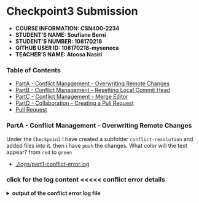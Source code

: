 # Checkpoint3 Submission

- **COURSE INFORMATION: CSN400-2234**
- **STUDENT’S NAME: Soufiane Berni**
- **STUDENT'S NUMBER: 108170218**
- **GITHUB USER ID: 108170218-myseneca**
- **TEACHER’S NAME: Atoosa Nasiri**

### Table of Contents
- [PartA - Conflict Management - Overwriting Remote Changes](#PartA---conflict-management---overwriting-remote-changes)
- [PartB - Conflict Management - Resetting Local Commit Head](#PartB---conflict-management---resetting-local-commit-head)
- [PartC - Conflict Management - Merge Editor](#PartC---conflict-management---merge-editor)
- [PartD - Collaboration - Creating a Pull Request](#PartD---collaboration---creating-a-pull-request)
- [Pull Request](#Pull-Request)

### PartA - Conflict Management - Overwriting Remote Changes
Under the `Checkpoin3` I have created a subfolder `conflict-resolution` 
and added files into it. then i have `push` the changes. What color will the text appear? from `red` to `green`


- [./logs/part1-conflict-error.log](./logs/part1-conflict-error.log)

### click for the log content <<<<< conflict error details

<details>

<summary><b>output of the conflict error log file</b></summary>
	
```bash
Pushing to https://github.com/108170218-myseneca/CSN400-Capstone.git
To https://github.com/108170218-myseneca/CSN400-Capstone.git
 ! [rejected]        main -> main (fetch first)
error: failed to push some refs to 'https://github.com/108170218-myseneca/CSN400-Capstone.git'
hint: Updates were rejected because the remote contains work that you do
hint: not have locally. This is usually caused by another repository pushing
hint: to the same ref. You may want to first integrate the remote changes
hint: (e.g., 'git pull ...') before pushing again.
hint: See the 'Note about fast-forwards' in 'git push --help' for details.
```

<details>

- [./logs/part1-conflict-overwrite.log](./logs/part1-conflict-overwrite.log)

### click for the log content <<<<< conflict overwrite details

<details>
	
<summary><b>output of the log file conflict overwrite</b></summary>
	
```bash
POST git-receive-pack (12100 bytes)
remote: Resolving deltas:   0% (0/18)        
remote: Resolving deltas:   5% (1/18)        
remote: Resolving deltas:  11% (2/18)        
remote: Resolving deltas:  16% (3/18)        
remote: Resolving deltas:  22% (4/18)        
remote: Resolving deltas:  27% (5/18)        
remote: Resolving deltas:  33% (6/18)        
remote: Resolving deltas:  38% (7/18)        
remote: Resolving deltas:  44% (8/18)        
remote: Resolving deltas:  50% (9/18)        
remote: Resolving deltas:  55% (10/18)        
remote: Resolving deltas:  61% (11/18)        
remote: Resolving deltas:  66% (12/18)        
remote: Resolving deltas:  72% (13/18)        
remote: Resolving deltas:  77% (14/18)        
remote: Resolving deltas:  83% (15/18)        
remote: Resolving deltas:  88% (16/18)        
remote: Resolving deltas:  94% (17/18)        
remote: Resolving deltas: 100% (18/18)        
remote: Resolving deltas: 100% (18/18), completed with 1 local object.        
Pushing to https://github.com/108170218-myseneca/CSN400-Capstone.git
To https://github.com/108170218-myseneca/CSN400-Capstone.git
 + 7f5ae37...ec34eb4 main -> main (forced update)
updating local tracking ref 'refs/remotes/origin/main'
```

</details>


### PartB - Conflict Management - Resetting Local Commit Head
What color will the text be after forcefully overwriting remote changes with local changes? After modifying on `GitHub` the color for `red` to `marron`, 
then i created conflict by updating the color in (local repo) to `darkolivegreen`

- [./logs/part2-conflict-error.log](./logs/part2-conflict-error.log)

### click for the log content <<<<< part2 conflict error details
	
<details>

<summary><b>output of the log file part2 conflict error</b></summary>				

```bash
Pushing to https://github.com/108170218-myseneca/CSN400-Capstone.git
To https://github.com/108170218-myseneca/CSN400-Capstone.git
 ! [rejected]        main -> main (fetch first)
error: failed to push some refs to 'https://github.com/108170218-myseneca/CSN400-Capstone.git'
hint: Updates were rejected because the remote contains work that you do
hint: not have locally. This is usually caused by another repository pushing
hint: to the same ref. You may want to first integrate the remote changes
hint: (e.g., 'git pull ...') before pushing again.
hint: See the 'Note about fast-forwards' in 'git push --help' for details.
```

<details>	

- [./logs/part2-pull-error.log](./logs/part2-pull-error.log)

### click for the log content <<<<< part2 pull error details
	
<details>

<summary><b>output of the log file part2 pull error</b></summary>

```bash
POST git-upload-pack (196 bytes)
POST git-upload-pack (983 bytes)
From https://github.com/108170218-myseneca/CSN400-Capstone
   ec34eb4..bb98b06  main        -> origin/main
 = [up to date]      feat-emojis -> origin/feat-emojis
Auto-merging checkpoint3/conflict-resolution/index.html
CONFLICT (content): Merge conflict in checkpoint3/conflict-resolution/index.html
Automatic merge failed; fix conflicts and then commit the result.
```

<details>

- [./logs/part2-reset-head.log](./logs/part2-reset-head.log)

### click for the log content <<<<< part2 reset head details
	
<details>

<summary><b>output of the log file part2 reset head</b></summary>

```bash
HEAD is now at ec34eb4 modifies style color in index.html to green
commit ec34eb41bdc92be96e71dca28dcde7259bd93cb9
Author: 108170218-myseneca <sberni@myseneca.ca>
Date:   Sun May 28 21:49:53 2023 -0400

    modifies style color in index.html to green
```

<details>

- [./logs/part2-pull-success.log](./logs/part2-pull-success.log)

### click for the log content <<<<< part2 pull success details
					
<details>

<summary><b>output of the log file part2 pull success </b></summary>

```bash
POST git-upload-pack (196 bytes)
From https://github.com/108170218-myseneca/CSN400-Capstone
 = [up to date]      main        -> origin/main
 = [up to date]      feat-emojis -> origin/feat-emojis
Updating ec34eb4..bb98b06
Fast-forward
 checkpoint3/conflict-resolution/index.html | 2 +-
 1 file changed, 1 insertion(+), 1 deletion(-)
```
<details>

- [./logs/part3-status.log](./logs/part3-status.log)

```bash
On branch main
Your branch is up to date with 'origin/main'.

All conflicts fixed but you are still merging.
  (use "git commit" to conclude merge)

Changes to be committed:
	modified:   checkpoint3/conflict-resolution/index.html
```
### PartC - Conflict Management - Merge Editor
Managing the conflict using the `VSCode` I have `Accept Incoming` and `Accept Current` for the second part. Once i have accepted both changes 
towards `Complete Merge` 

- The updated name and email in HTML
  ```bash
  <footer>
  <p>Author: Soufiane Berni</p>
  <p><a href="mailto:sberni@myseneca.ca"></a>sberni@myseneca.ca</p>
  <p><a href="https://www.atlassian.com/git/tutorials/using-branches/merge-conflicts">Git Merge Conflicts</a></p>
  </footer>
</html>
```

![Finalmerge](https://github.com/108170218-myseneca/CSN400-Capstone/blob/main/checkpoint3/Finalmerge.JPG)


### PartD - Collaboration - Creating a Pull Request

Link to the related Pull Request: [feat-learn-markdown Pull Request #2](https://github.com/108170218-myseneca/CSN400-Capstone/pull/2)

After runing `git status` it showed the result below
```bash
On branch main
Your branch is up to date with 'origin/main'.

nothing to commit, working tree clean
```
### Pull Request
![pullrequest](https://github.com/108170218-myseneca/CSN400-Capstone/blob/main/checkpoint3/pullrequest.jpg)
